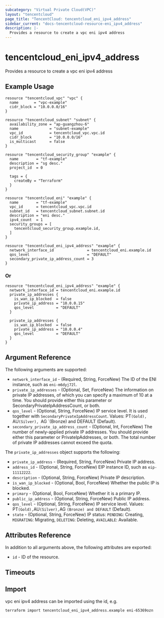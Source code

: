 ```yaml
---
subcategory: "Virtual Private Cloud(VPC)"
layout: "tencentcloud"
page_title: "TencentCloud: tencentcloud_eni_ipv4_address"
sidebar_current: "docs-tencentcloud-resource-eni_ipv4_address"
description: |-
  Provides a resource to create a vpc eni ipv4 address
---
```


# tencentcloud_eni_ipv4_address

Provides a resource to create a vpc eni ipv4 address

## Example Usage

```hcl
resource "tencentcloud_vpc" "vpc" {
  name       = "vpc-example"
  cidr_block = "10.0.0.0/16"
}

resource "tencentcloud_subnet" "subnet" {
  availability_zone = "ap-guangzhou-6"
  name              = "subnet-example"
  vpc_id            = tencentcloud_vpc.vpc.id
  cidr_block        = "10.0.0.0/16"
  is_multicast      = false
}

resource "tencentcloud_security_group" "example" {
  name        = "tf-example"
  description = "sg desc."
  project_id  = 0

  tags = {
    createBy = "Terraform"
  }
}

resource "tencentcloud_eni" "example" {
  name        = "tf-example"
  vpc_id      = tencentcloud_vpc.vpc.id
  subnet_id   = tencentcloud_subnet.subnet.id
  description = "eni desc."
  ipv4_count  = 1
  security_groups = [
    tencentcloud_security_group.example.id,
  ]
}

resource "tencentcloud_eni_ipv4_address" "example" {
  network_interface_id               = tencentcloud_eni.example.id
  qos_level                          = "DEFAULT"
  secondary_private_ip_address_count = 3
}
```

### Or

```hcl
resource "tencentcloud_eni_ipv4_address" "example" {
  network_interface_id = tencentcloud_eni.example.id
  private_ip_addresses {
    is_wan_ip_blocked  = false
    private_ip_address = "10.0.0.15"
    qos_level          = "DEFAULT"
  }

  private_ip_addresses {
    is_wan_ip_blocked  = false
    private_ip_address = "10.0.0.4"
    qos_level          = "DEFAULT"
  }
}
```

## Argument Reference

The following arguments are supported:

* `network_interface_id` - (Required, String, ForceNew) The ID of the ENI instance, such as `eni-m6dyj72l`.
* `private_ip_addresses` - (Optional, Set, ForceNew) The information on private IP addresses, of which you can specify a maximum of 10 at a time. You should provide either this parameter or SecondaryPrivateIpAddressCount, or both.
* `qos_level` - (Optional, String, ForceNew) IP service level. It is used together with `SecondaryPrivateIpAddressCount`. Values: PT`(Gold), `AU`(Silver), `AG `(Bronze) and DEFAULT (Default).
* `secondary_private_ip_address_count` - (Optional, Int, ForceNew) The number of newly-applied private IP addresses. You should provide either this parameter or PrivateIpAddresses, or both. The total number of private IP addresses cannot exceed the quota.

The `private_ip_addresses` object supports the following:

* `private_ip_address` - (Required, String, ForceNew) Private IP address.
* `address_id` - (Optional, String, ForceNew) EIP instance ID, such as `eip-11112222`.
* `description` - (Optional, String, ForceNew) Private IP description.
* `is_wan_ip_blocked` - (Optional, Bool, ForceNew) Whether the public IP is blocked.
* `primary` - (Optional, Bool, ForceNew) Whether it is a primary IP.
* `public_ip_address` - (Optional, String, ForceNew) Public IP address.
* `qos_level` - (Optional, String, ForceNew) IP service level. Values: PT` (Gold), `AU` (Silver), `AG `(Bronze) and DEFAULT` (Default).
* `state` - (Optional, String, ForceNew) IP status: `PENDING`: Creating, `MIGRATING`: Migrating, `DELETING`: Deleting, `AVAILABLE`: Available.

## Attributes Reference

In addition to all arguments above, the following attributes are exported:

* `id` - ID of the resource.



## Timeouts

<no value>


## Import

vpc eni ipv4 address can be imported using the id, e.g.

```
terraform import tencentcloud_eni_ipv4_address.example eni-65369ozn
```

